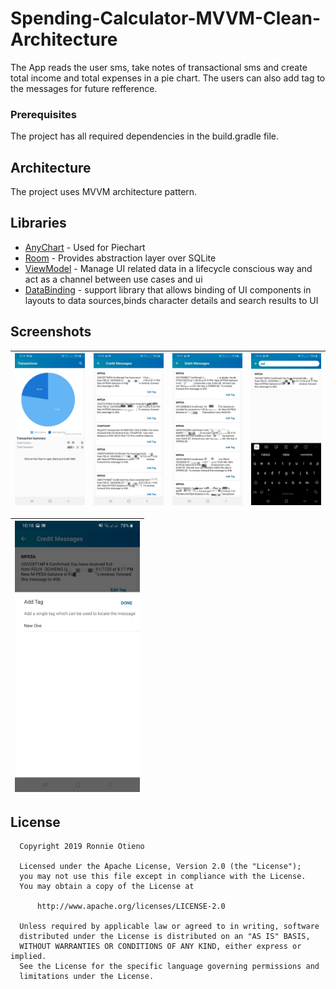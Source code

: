 # Spending-Calculator-MVVM-Clean-Architecture

The App reads the user sms, take notes of transactional sms and create total income and total expenses in a pie chart. The users can also add tag to the messages for future refference.

### Prerequisites

The project has all required dependencies in the build.gradle file.

## Architecture

The project uses MVVM architecture pattern.

## Libraries

* [AnyChart](https://github.com/AnyChart/AnyChart-Android) - Used for Piechart
* [Room](https://developer.android.com/training/data-storage/room) - Provides abstraction layer over SQLite
* [ViewModel](https://developer.android.com/topic/libraries/architecture/viewmodel/) - Manage UI related data in a lifecycle conscious way and act as a channel between use cases and ui
* [DataBinding](https://developer.android.com/topic/libraries/data-binding) - support library that allows binding of UI components in layouts to data sources,binds character details and search results to UI

## Screenshots
|<img src="art/main.jpg" width=200/>|<img src="art/credit.jpg" width=200/>|<img src="art/debit.jpg" width=200/>|<img src="art/search.jpg" width=200/>|
|:----:|:----:|:----:|:----:|

|<img src="art/add.jpg" width=200/>|
|:----:|

## License

 ```
   Copyright 2019 Ronnie Otieno
   
   Licensed under the Apache License, Version 2.0 (the "License");
   you may not use this file except in compliance with the License.
   You may obtain a copy of the License at

       http://www.apache.org/licenses/LICENSE-2.0

   Unless required by applicable law or agreed to in writing, software
   distributed under the License is distributed on an "AS IS" BASIS,
   WITHOUT WARRANTIES OR CONDITIONS OF ANY KIND, either express or implied.
   See the License for the specific language governing permissions and
   limitations under the License.
 ```
